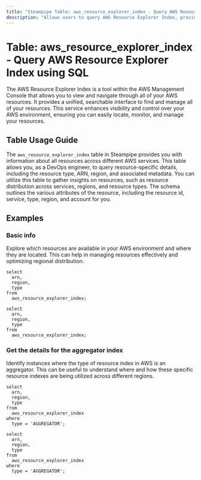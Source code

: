 ```yaml
---
title: "Steampipe Table: aws_resource_explorer_index - Query AWS Resource Explorer Index using SQL"
description: "Allows users to query AWS Resource Explorer Index, providing a comprehensive view of all resources across different AWS services in a single table."
---
```


# Table: aws_resource_explorer_index - Query AWS Resource Explorer Index using SQL

The AWS Resource Explorer Index is a tool within the AWS Management Console that allows you to view and navigate through all of your AWS resources. It provides a unified, searchable interface to find and manage all of your resources. This service enhances visibility and control over your AWS environment, ensuring you can easily locate, monitor, and manage your resources.

## Table Usage Guide

The `aws_resource_explorer_index` table in Steampipe provides you with information about all resources across different AWS services. This table allows you, as a DevOps engineer, to query resource-specific details, including the resource type, ARN, region, and associated metadata. You can utilize this table to gather insights on resources, such as resource distribution across services, regions, and resource types. The schema outlines the various attributes of the resource, including the resource id, service, type, region, and account for you.

## Examples

### Basic info
Explore which resources are available in your AWS environment and where they are located. This can help in managing resources effectively and optimizing regional distribution.

```sql+postgres
select
  arn,
  region,
  type
from
  aws_resource_explorer_index;
```

```sql+sqlite
select
  arn,
  region,
  type
from
  aws_resource_explorer_index;
```

### Get the details for the aggregator index
Identify instances where the type of resource index in AWS is an aggregator. This can be useful to understand where and how these specific resource indexes are being utilized across different regions.

```sql+postgres
select
  arn,
  region,
  type
from
  aws_resource_explorer_index
where
  type = 'AGGREGATOR';
```

```sql+sqlite
select
  arn,
  region,
  type
from
  aws_resource_explorer_index
where
  type = 'AGGREGATOR';
```